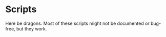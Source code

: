 # Scripts

Here be dragons. Most of these scripts might not be documented or bug-free, but they work.
